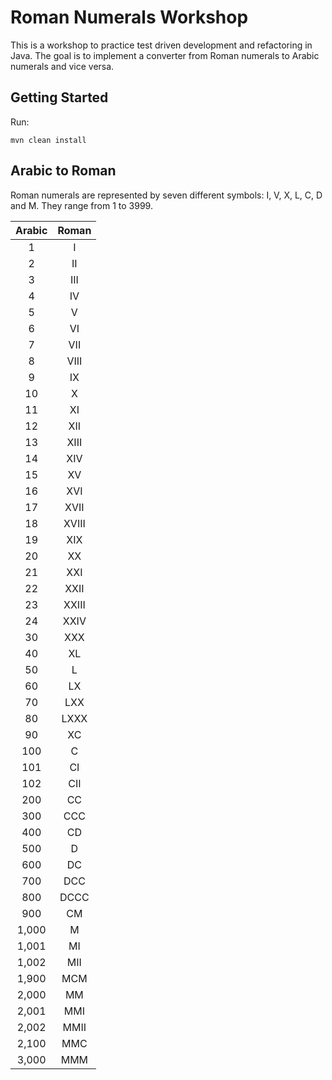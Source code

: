# Roman Numerals Workshop

This is a workshop to practice test driven development and refactoring in Java. The goal is to implement a converter
from Roman numerals to Arabic numerals and vice versa.

## Getting Started

Run:

```
mvn clean install
```

## Arabic to Roman

Roman numerals are represented by seven different symbols: I, V, X, L, C, D and M. They range from 1 to 3999.

| Arabic |   Roman    |
|:------:|:----------:|
|   1    |     I      |
|   2    |     II     |
|   3    |    III     |
|   4    |     IV     |
|   5    |     V      |
|   6    |     VI     |
|   7    |    VII     |
|   8    |    VIII    |
|   9    |     IX     |
|   10   |     X      |
|   11   |     XI     |
|   12   |    XII     |
|   13   |    XIII    |
|   14   |    XIV     |
|   15   |     XV     |
|   16   |    XVI     |
|   17   |    XVII    |
|   18   |   XVIII    |
|   19   |    XIX     |
|   20   |     XX     |
|   21   |    XXI     |
|   22   |    XXII    |
|   23   |   XXIII    |
|   24   |    XXIV    |
|   30   |    XXX     |
|   40   |     XL     |
|   50   |     L      |
|   60   |     LX     |
|   70   |    LXX     |
|   80   |    LXXX    |
|   90   |     XC     |
|  100   |     C      |
|  101   |     CI     |
|  102   |    CII     |
|  200   |     CC     |
|  300   |    CCC     |
|  400   |     CD     |
|  500   |     D      |
|  600   |     DC     |
|  700   |    DCC     |
|  800   |    DCCC    |
|  900   |     CM     |
| 1,000  |     M      |
| 1,001  |     MI     |
| 1,002  |    MII     |
| 1,900  |    MCM     |
| 2,000  |     MM     |
| 2,001  |    MMI     |
| 2,002  |    MMII    |
| 2,100  |    MMC     |
| 3,000  |    MMM     |

